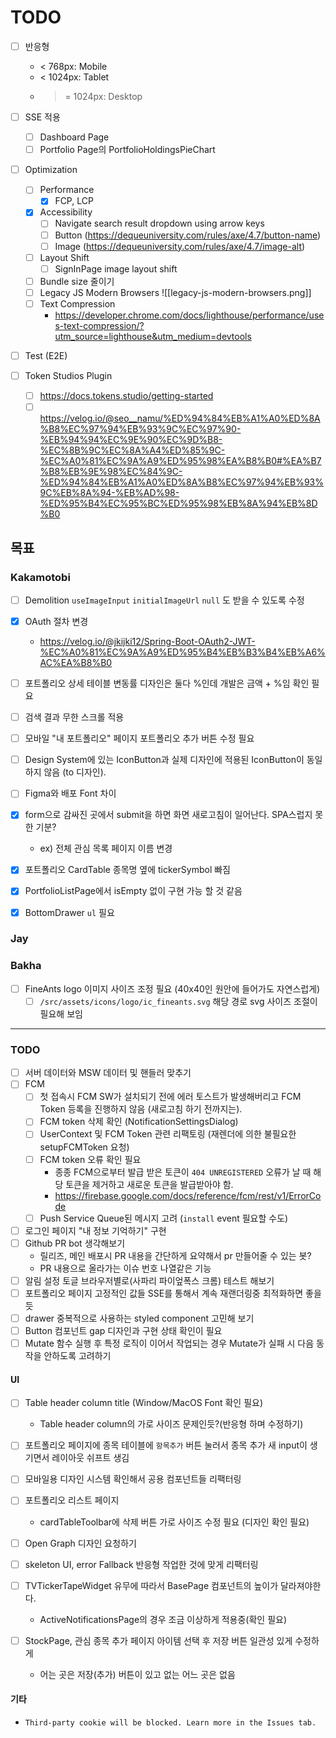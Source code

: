 # TODO
- [ ] 반응형
	-  < 768px: Mobile
	- < 1024px: Tablet
	- >= 1024px: Desktop

- [ ] SSE 적용
	- [ ] Dashboard Page
	- [ ] Portfolio Page의 PortfolioHoldingsPieChart

- [ ] Optimization
	- [ ] Performance
	    - [x] FCP, LCP
	- [x] Accessibility
		- [ ] Navigate search result dropdown using arrow keys
		- [ ] Button (https://dequeuniversity.com/rules/axe/4.7/button-name)
		- [ ] Image (https://dequeuniversity.com/rules/axe/4.7/image-alt)
	- [ ] Layout Shift
		- [ ] SignInPage image layout shift
	- [ ] Bundle size 줄이기
	- [ ] Legacy JS Modern Browsers
        ![[legacy-js-modern-browsers.png]]
	- [ ] Text Compression
		- https://developer.chrome.com/docs/lighthouse/performance/uses-text-compression/?utm_source=lighthouse&utm_medium=devtools

- [ ] Test (E2E)

- [ ] Token Studios Plugin
	- [ ] https://docs.tokens.studio/getting-started
	- [ ] https://velog.io/@seo__namu/%ED%94%84%EB%A1%A0%ED%8A%B8%EC%97%94%EB%93%9C%EC%97%90-%EB%94%94%EC%9E%90%EC%9D%B8-%EC%8B%9C%EC%8A%A4%ED%85%9C-%EC%A0%81%EC%9A%A9%ED%95%98%EA%B8%B0#%EA%B7%B8%EB%9E%98%EC%84%9C-%ED%94%84%EB%A1%A0%ED%8A%B8%EC%97%94%EB%93%9C%EB%8A%94-%EB%AD%98-%ED%95%B4%EC%95%BC%ED%95%98%EB%8A%94%EB%8D%B0

## 목표
### Kakamotobi
- [ ] Demolition `useImageInput` `initialImageUrl` `null` 도 받을 수 있도록 수정
- [x] OAuth 절차 변경
	- https://velog.io/@jkijki12/Spring-Boot-OAuth2-JWT-%EC%A0%81%EC%9A%A9%ED%95%B4%EB%B3%B4%EB%A6%AC%EA%B8%B0
- [ ] 포트폴리오 상세 테이블 변동률 디자인은 둘다 %인데 개발은 금액 + %임 확인 필요
- [ ] 검색 결과 무한 스크롤 적용

- [ ] 모바일 "내 포트폴리오" 페이지 포트폴리오 추가 버튼 수정 필요
- [ ] Design System에 있는 IconButton과 실제 디자인에 적용된 IconButton이 동일하지 않음 (to 디자인).
- [ ] Figma와 배포 Font 차이
- [x] form으로 감싸진 곳에서 submit을 하면 화면 새로고침이 일어난다. SPA스럽지 못한 기분?
	- ex) 전체 관심 목록 페이지 이름 변경
- [x] 포트폴리오 CardTable 종목명 옆에 tickerSymbol 빠짐
- [x] PortfolioListPage에서 isEmpty 없이 구현 가능 할 것 같음
- [x] BottomDrawer `ul` 필요
### Jay

### Bakha
- [ ] FineAnts logo 이미지 사이즈 조정 필요 (40x40인 원안에 들어가도 자연스럽게)
	- [ ] `/src/assets/icons/logo/ic_fineants.svg` 해당 경로 svg 사이즈 조절이 필요해 보임
---
### TODO
- [ ] 서버 데이터와 MSW 데이터 및 핸들러 맞추기
- [ ] FCM
	- [ ] 첫 접속시 FCM SW가 설치되기 전에 에러 토스트가 발생해버리고 FCM Token 등록을 진행하지 않음 (새로고침 하기 전까지는).
	- [ ] FCM token 삭제 확인 (NotificationSettingsDialog)
	- [ ] UserContext 및 FCM Token 관련 리팩토링 (재렌더에 의한 불필요한 setupFCMToken 요청)
	- [ ] FCM token 오류 확인 필요
		- 종종 FCM으로부터 발급 받은 토큰이 `404 UNREGISTERED` 오류가 날 때 해당 토큰을 제거하고 새로운 토큰을 발급받아야 함.
		- https://firebase.google.com/docs/reference/fcm/rest/v1/ErrorCode
	- [ ] Push Service Queue된 메시지 고려 (`install` event 필요할 수도)
- [ ] 로그인 페이지 "내 정보 기억하기" 구현
- [ ] Github PR bot 생각해보기
	- 릴리즈, 메인 배포시 PR 내용을 간단하게 요약해서 pr 만들어줄 수 있는 봇?
	- PR 내용으로 올라가는 이슈 번호 나열같은 기능
- [ ] 알림 설정 토글 브라우저별로(사파리 파이엎폭스 크롬) 테스트 해보기
- [ ] 포트폴리오 페이지 고정적인 값들 SSE를 통해서 계속 재랜더링중 최적화하면 좋을 듯
- [ ] drawer 중복적으로 사용하는 styled component 고민해 보기
- [ ] Button 컴포넌트 gap 디자인과 구현 상태 확인이 필요
- [ ] Mutate 함수 실행 후 특정 로직이 이어서 작업되는 경우 Mutate가 실패 시 다음 동작을 안하도록 고려하기
#### UI
- [ ] Table header column title (Window/MacOS Font 확인 필요)
	- Table header column의 가로 사이즈 문제인듯?(반응형 하며 수정하기)
- [ ] 포트폴리오 페이지에 종목 테이블에 `항목추가` 버튼 눌러서 종목 추가 새 input이 생기면서 레이아웃 쉬프트 생김
- [ ] 모바일용 디자인 시스템 확인해서 공용 컴포넌트들 리팩터링
- [ ] 포트폴리오 리스트 페이지
	- cardTableToolbar에 삭제 버튼 가로 사이즈 수정 필요 (디자인 확인 필요)
- [ ] Open Graph 디자인 요청하기

- [ ] skeleton UI,  error Fallback 반응형 작업한 것에 맞게 리팩터링
- [ ] TVTickerTapeWidget 유무에 따라서 BasePage 컴포넌트의 높이가 달라져야한다.
	- ActiveNotificationsPage의 경우 조금 이상하게 적용중(확인 필요)
- [ ] StockPage, 관심 종목 추가 페이지 아이템 선택 후 저장 버튼 일관성 있게 수정하게
	- 어는 곳은 저장(추가) 버튼이 있고 없는 어느 곳은 없음

#### 기타
- `Third-party cookie will be blocked. Learn more in the Issues tab.`
